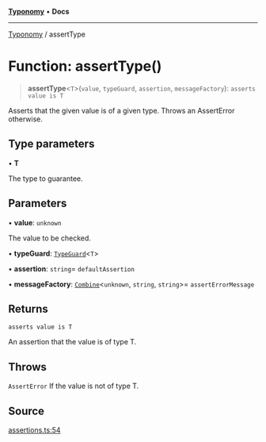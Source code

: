 [**Typonomy**](../README.md) • **Docs**

***

[Typonomy](../globals.md) / assertType

# Function: assertType()

> **assertType**\<`T`\>(`value`, `typeGuard`, `assertion`, `messageFactory`): `asserts value is T`

Asserts that the given value is of a given type.
Throws an AssertError otherwise.

## Type parameters

• **T**

The type to guarantee.

## Parameters

• **value**: `unknown`

The value to be checked.

• **typeGuard**: [`TypeGuard`](../type-aliases/TypeGuard.md)\<`T`\>

• **assertion**: `string`= `defaultAssertion`

• **messageFactory**: [`Combine`](../type-aliases/Combine.md)\<`unknown`, `string`, `string`\>= `assertErrorMessage`

## Returns

`asserts value is T`

An assertion that the value is of type T.

## Throws

`AssertError` If the value is not of type T.

## Source

[assertions.ts:54](https://github.com/softcraft-development/typonomy/blob/eea886e2cab97560257369acf8e7d17e5016c6e5/src/assertions.ts#L54)
